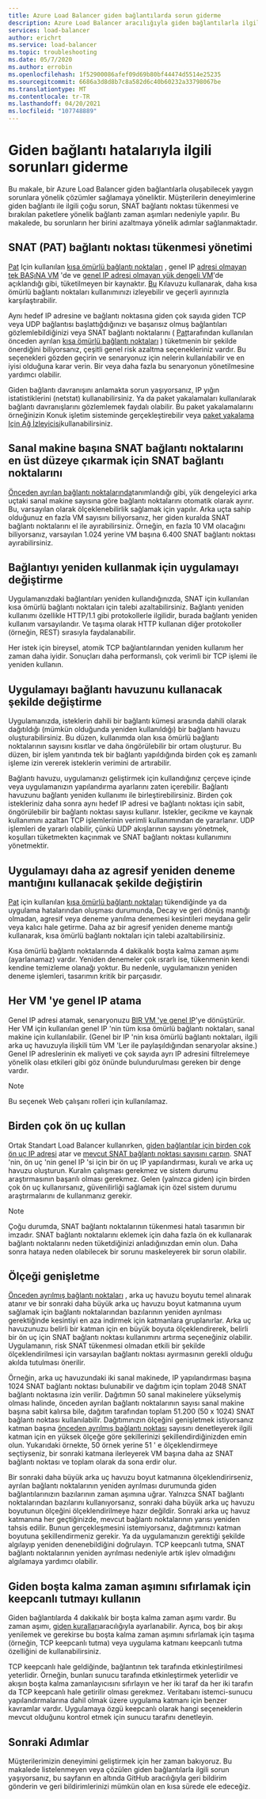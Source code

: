 ```yaml
---
title: Azure Load Balancer giden bağlantılarda sorun giderme
description: Azure Load Balancer aracılığıyla giden bağlantılarla ilgili sık karşılaşılan sorunlara yönelik çözümler.
services: load-balancer
author: erichrt
ms.service: load-balancer
ms.topic: troubleshooting
ms.date: 05/7/2020
ms.author: errobin
ms.openlocfilehash: 1f52900086afef09d69b80bf44474d5514e25235
ms.sourcegitcommit: 6686a3d8d8b7c8a582d6c40b60232a33798067be
ms.translationtype: MT
ms.contentlocale: tr-TR
ms.lasthandoff: 04/20/2021
ms.locfileid: "107748889"
---
```

# <a name="troubleshooting-outbound-connections-failures"></a><a name="obconnecttsg"></a> Giden bağlantı hatalarıyla ilgili sorunları giderme

Bu makale, bir Azure Load Balancer giden bağlantılarla oluşabilecek yaygın sorunlara yönelik çözümler sağlamaya yöneliktir. Müşterilerin deneyimlerine giden bağlantı ile ilgili çoğu sorun, SNAT bağlantı noktası tükenmesi ve bırakılan paketlere yönelik bağlantı zaman aşımları nedeniyle yapılır. Bu makalede, bu sorunların her birini azaltmaya yönelik adımlar sağlanmaktadır.

## <a name="managing-snat-pat-port-exhaustion"></a><a name="snatexhaust"></a> SNAT (PAT) bağlantı noktası tükenmesi yönetimi
[Pat](load-balancer-outbound-connections.md) Için kullanılan [kısa ömürlü bağlantı noktaları](load-balancer-outbound-connections.md) , genel IP [adresi olmayan tek BAŞıNA VM](load-balancer-outbound-connections.md) 'de ve [genel IP adresi olmayan yük dengeli VM](load-balancer-outbound-connections.md)'de açıklandığı gibi, tüketilmeyen bir kaynaktır. [Bu](./load-balancer-standard-diagnostics.md#how-do-i-check-my-snat-port-usage-and-allocation) Kılavuzu kullanarak, daha kısa ömürlü bağlantı noktaları kullanımınızı izleyebilir ve geçerli ayırınızla karşılaştırabilir.

Aynı hedef IP adresine ve bağlantı noktasına giden çok sayıda giden TCP veya UDP bağlantısı başlattığdığınızı ve başarısız olmuş bağlantıları gözlemlebildiğinizi veya SNAT bağlantı noktalarını ( [Pat](load-balancer-outbound-connections.md)tarafından kullanılan önceden ayrılan [kısa ömürlü bağlantı noktaları](load-balancer-outbound-connections.md#preallocatedports) ) tüketmenin bir şekilde önerdiğini biliyorsanız, çeşitli genel risk azaltma seçenekleriniz vardır. Bu seçenekleri gözden geçirin ve senaryonuz için nelerin kullanılabilir ve en iyisi olduğuna karar verin. Bir veya daha fazla bu senaryonun yönetilmesine yardımcı olabilir.

Giden bağlantı davranışını anlamakta sorun yaşıyorsanız, IP yığın istatistiklerini (netstat) kullanabilirsiniz. Ya da paket yakalamaları kullanılarak bağlantı davranışlarını gözlemlemek faydalı olabilir. Bu paket yakalamalarını örneğinizin Konuk işletim sisteminde gerçekleştirebilir veya [paket yakalama Için Ağ İzleyicisi](../network-watcher/network-watcher-packet-capture-manage-portal.md)kullanabilirsiniz. 

## <a name="manually-allocate-snat-ports-to-maximize-snat-ports-per-vm"></a><a name ="manualsnat"></a>Sanal makine başına SNAT bağlantı noktalarını en üst düzeye çıkarmak için SNAT bağlantı noktalarını
[Önceden ayrılan bağlantı noktalarında](load-balancer-outbound-connections.md#preallocatedports)tanımlandığı gibi, yük dengeleyici arka uçtaki sanal makine sayısına göre bağlantı noktalarını otomatik olarak ayırır. Bu, varsayılan olarak ölçeklenebilirlik sağlamak için yapılır. Arka uçta sahip olduğunuz en fazla VM sayısını biliyorsanız, her giden kuralda SNAT bağlantı noktalarını el ile ayırabilirsiniz. Örneğin, en fazla 10 VM olacağını biliyorsanız, varsayılan 1.024 yerine VM başına 6.400 SNAT bağlantı noktası ayırabilirsiniz. 

## <a name="modify-the-application-to-reuse-connections"></a><a name="connectionreuse"></a>Bağlantıyı yeniden kullanmak için uygulamayı değiştirme 
Uygulamanızdaki bağlantıları yeniden kullandığınızda, SNAT için kullanılan kısa ömürlü bağlantı noktaları için talebi azaltabilirsiniz. Bağlantı yeniden kullanımı özellikle HTTP/1.1 gibi protokollerle ilgilidir, burada bağlantı yeniden kullanım varsayılandır. Ve taşıma olarak HTTP kullanan diğer protokoller (örneğin, REST) sırasıyla faydalanabilir. 

Her istek için bireysel, atomik TCP bağlantılarından yeniden kullanım her zaman daha iyidir. Sonuçları daha performanslı, çok verimli bir TCP işlemi ile yeniden kullanın.

## <a name="modify-the-application-to-use-connection-pooling"></a><a name="connection pooling"></a>Uygulamayı bağlantı havuzunu kullanacak şekilde değiştirme
Uygulamanızda, isteklerin dahili bir bağlantı kümesi arasında dahili olarak dağıtıldığı (mümkün olduğunda yeniden kullanıldığı) bir bağlantı havuzu oluşturabilirsiniz. Bu düzen, kullanımda olan kısa ömürlü bağlantı noktalarının sayısını kısıtlar ve daha öngörülebilir bir ortam oluşturur. Bu düzen, bir işlem yanıtında tek bir bağlantı yapıldığında birden çok eş zamanlı işleme izin vererek isteklerin verimini de artırabilir.  

Bağlantı havuzu, uygulamanızı geliştirmek için kullandığınız çerçeve içinde veya uygulamanızın yapılandırma ayarlarını zaten içerebilir. Bağlantı havuzunu bağlantı yeniden kullanımı ile birleştirebilirsiniz. Birden çok istekleriniz daha sonra aynı hedef IP adresi ve bağlantı noktası için sabit, öngörülebilir bir bağlantı noktası sayısı kullanır. İstekler, gecikme ve kaynak kullanımını azaltan TCP işlemlerinin verimli kullanımından de yararlanır. UDP işlemleri de yararlı olabilir, çünkü UDP akışlarının sayısını yönetmek, koşulları tüketmekten kaçınmak ve SNAT bağlantı noktası kullanımını yönetmektir.

## <a name="modify-the-application-to-use-less-aggressive-retry-logic"></a><a name="retry logic"></a>Uygulamayı daha az agresif yeniden deneme mantığını kullanacak şekilde değiştirin
[Pat](load-balancer-outbound-connections.md) için kullanılan [kısa ömürlü bağlantı noktaları](load-balancer-outbound-connections.md#preallocatedports) tükendiğinde ya da uygulama hatalarından oluşması durumunda, Decay ve geri dönüş mantığı olmadan, agresif veya deneme yanılma denemesi kesintileri meydana gelir veya kalıcı hale getirme. Daha az bir agresif yeniden deneme mantığı kullanarak, kısa ömürlü bağlantı noktaları için talebi azaltabilirsiniz. 

Kısa ömürlü bağlantı noktalarında 4 dakikalık boşta kalma zaman aşımı (ayarlanamaz) vardır. Yeniden denemeler çok ısrarlı ise, tükenmenin kendi kendine temizleme olanağı yoktur. Bu nedenle, uygulamanızın yeniden deneme işlemleri, tasarımın kritik bir parçasıdır.

## <a name="assign-a-public-ip-to-each-vm"></a><a name="assignilpip"></a>Her VM 'ye genel IP atama
Genel IP adresi atamak, senaryonuzu [BIR VM 'ye genel IP](load-balancer-outbound-connections.md)'ye dönüştürür. Her VM için kullanılan genel IP 'nin tüm kısa ömürlü bağlantı noktaları, sanal makine için kullanılabilir. (Genel bir IP 'nin kısa ömürlü bağlantı noktaları, ilgili arka uç havuzuyla ilişkili tüm VM 'Ler ile paylaşıldığından senaryolar aksine.) Genel IP adreslerinin ek maliyeti ve çok sayıda ayrı IP adresini filtrelemeye yönelik olası etkileri gibi göz önünde bulundurulması gereken bir denge vardır.

>[!NOTE] 
>Bu seçenek Web çalışanı rolleri için kullanılamaz.

## <a name="use-multiple-frontends"></a><a name="multifesnat"></a>Birden çok ön uç kullan
Ortak Standart Load Balancer kullanırken, [giden bağlantılar için birden çok ön uç IP adresi](load-balancer-outbound-connections.md) atar ve [mevcut SNAT bağlantı noktası sayısını çarpın](load-balancer-outbound-connections.md#preallocatedports).  SNAT 'nin, ön uç 'nin genel IP 'si için bir ön uç IP yapılandırması, kuralı ve arka uç havuzu oluşturun.  Kuralın çalışması gerekmez ve sistem durumu araştırmasının başarılı olması gerekmez.  Gelen (yalnızca giden) için birden çok ön uç kullanırsanız, güvenilirliği sağlamak için özel sistem durumu araştırmalarını de kullanmanız gerekir.

>[!NOTE]
>Çoğu durumda, SNAT bağlantı noktalarının tükenmesi hatalı tasarımın bir imzadır.  SNAT bağlantı noktalarını eklemek için daha fazla ön ek kullanarak bağlantı noktalarını neden tüketdiğinizi anladığınızdan emin olun.  Daha sonra hataya neden olabilecek bir sorunu maskeleyerek bir sorun olabilir.

## <a name="scale-out"></a><a name="scaleout"></a>Ölçeği genişletme
[Önceden ayrılmış bağlantı noktaları](load-balancer-outbound-connections.md#preallocatedports) , arka uç havuzu boyutu temel alınarak atanır ve bir sonraki daha büyük arka uç havuzu boyut katmanına uyum sağlamak için bağlantı noktalarından bazılarının yeniden ayrılması gerektiğinde kesintiyi en aza indirmek için katmanlara gruplanırlar.  Arka uç havuzunuzu belirli bir katman için en büyük boyuta ölçeklendirerek, belirli bir ön uç için SNAT bağlantı noktası kullanımını artırma seçeneğiniz olabilir.  Uygulamanın, risk SNAT tükenmesi olmadan etkili bir şekilde ölçeklendirilmesi için varsayılan bağlantı noktası ayırmasının gerekli olduğu akılda tutulması önerilir.

Örneğin, arka uç havuzundaki iki sanal makinede, IP yapılandırması başına 1024 SNAT bağlantı noktası bulunabilir ve dağıtım için toplam 2048 SNAT bağlantı noktasına izin verilir.  Dağıtımın 50 sanal makinelere yükselymiş olması halinde, önceden ayrılan bağlantı noktalarının sayısı sanal makine başına sabit kalırsa bile, dağıtım tarafından toplam 51.200 (50 x 1024) SNAT bağlantı noktası kullanılabilir.  Dağıtımınızın ölçeğini genişletmek istiyorsanız katman başına [önceden ayrılmış bağlantı noktası](load-balancer-outbound-connections.md#preallocatedports) sayısını denetleyerek ilgili katman için en yüksek ölçeğe göre şekillerinizi şekillendirdiğinizden emin olun.  Yukarıdaki örnekte, 50 örnek yerine 51 ' e ölçeklendirmeye seçtiyseniz, bir sonraki katmana ilerleyerek VM başına daha az SNAT bağlantı noktası ve toplam olarak da sona erdir olur.

Bir sonraki daha büyük arka uç havuzu boyut katmanına ölçeklendirirseniz, ayrılan bağlantı noktalarının yeniden ayrılması durumunda giden bağlantılarınızın bazılarının zaman aşımına uğrar.  Yalnızca SNAT bağlantı noktalarından bazılarını kullanıyorsanız, sonraki daha büyük arka uç havuzu boyutunun ölçeğini ölçeklendirilmeye hazır değildir.  Sonraki arka uç havuz katmanına her geçtiğinizde, mevcut bağlantı noktalarının yarısı yeniden tahsis edilir.  Bunun gerçekleşmesini istemiyorsanız, dağıtımınızı katman boyutuna şekillendirmeniz gerekir.  Ya da uygulamanızın gerektiği şekilde algılayıp yeniden denenebildiğini doğrulayın.  TCP keepcanlı tutma, SNAT bağlantı noktalarının yeniden ayrılması nedeniyle artık işlev olmadığını algılamaya yardımcı olabilir.

## <a name="use-keepalives-to-reset-the-outbound-idle-timeout"></a><a name="idletimeout"></a>Giden boşta kalma zaman aşımını sıfırlamak için keepcanlı tutmayı kullanın
Giden bağlantılarda 4 dakikalık bir boşta kalma zaman aşımı vardır. Bu zaman aşımı, [giden kuralları](outbound-rules.md)aracılığıyla ayarlanabilir. Ayrıca, boş bir akışı yenilemek ve gerekirse bu boşta kalma zaman aşımını sıfırlamak için taşıma (örneğin, TCP keepcanlı tutma) veya uygulama katmanı keepcanlı tutma özelliğini de kullanabilirsiniz.  

TCP keepcanlı hale geldiğinde, bağlantının tek tarafında etkinleştirilmesi yeterlidir. Örneğin, bunları sunucu tarafında etkinleştirmek yeterlidir ve akışın boşta kalma zamanlayıcısını sıfırlayın ve her iki taraf da her iki tarafın da TCP keepcanlı hale getirilir olması gerekmez.  Veritabanı istemci-sunucu yapılandırmalarına dahil olmak üzere uygulama katmanı için benzer kavramlar vardır.  Uygulamaya özgü keepcanlı olarak hangi seçeneklerin mevcut olduğunu kontrol etmek için sunucu tarafını denetleyin.

## <a name="next-steps"></a>Sonraki Adımlar
Müşterilerimizin deneyimini geliştirmek için her zaman bakıyoruz. Bu makalede listelenmeyen veya çözülen giden bağlantılarla ilgili sorun yaşıyorsanız, bu sayfanın en altında GitHub aracılığıyla geri bildirim gönderin ve geri bildirimlerinizi mümkün olan en kısa sürede ele edeceğiz.
